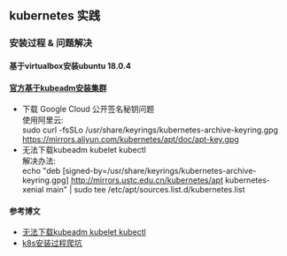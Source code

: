 ## kubernetes 实践

### 安装过程 & 问题解决

#### 基于virtualbox安装ubuntu 18.0.4

#### [官方基于kubeadm安装集群](https://kubernetes.io/zh/docs/setup/production-environment/tools/kubeadm/install-kubeadm/#installing-runtime)

- 下载 Google Cloud 公开签名秘钥问题  
  使用阿里云:  
  sudo curl -fsSLo
  /usr/share/keyrings/kubernetes-archive-keyring.gpg https://mirrors.aliyun.com/kubernetes/apt/doc/apt-key.gpg
- 无法下载kubeadm kubelet kubectl  
  解决办法:  
  echo "deb [signed-by=/usr/share/keyrings/kubernetes-archive-keyring.gpg] http://mirrors.ustc.edu.cn/kubernetes/apt
  kubernetes-xenial main" | sudo tee /etc/apt/sources.list.d/kubernetes.list


#### 参考博文
- [无法下载kubeadm kubelet kubectl](https://blog.csdn.net/qq_39698985/article/details/114983293)
- [k8s安装过程爬坑](https://blog.csdn.net/BiaoYBbiao/article/details/99586993?utm_medium=distribute.pc_relevant.none-task-blog-2%7Edefault%7EBlogCommendFromMachineLearnPai2%7Edefault-3.control&dist_request_id=1331979.15005.16186720169130729&depth_1-utm_source=distribute.pc_relevant.none-task-blog-2%7Edefault%7EBlogCommendFromMachineLearnPai2%7Edefault-3.control)
